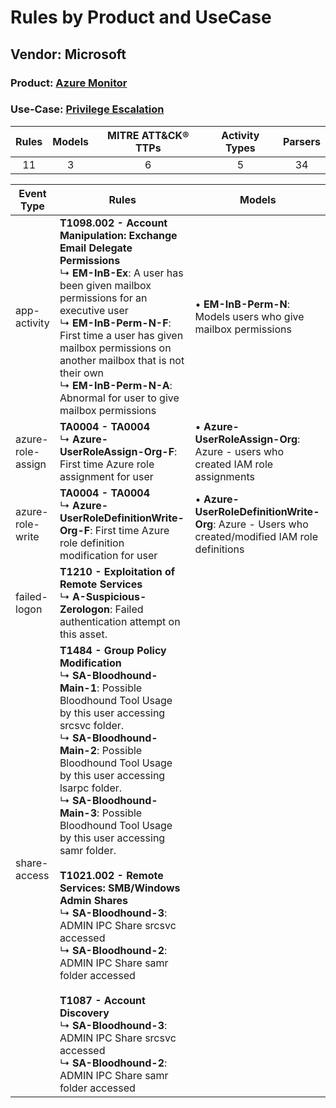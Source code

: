 Rules by Product and UseCase
============================
Vendor: Microsoft
-----------------
### Product: [Azure Monitor](../ds_microsoft_azure_monitor.md)
### Use-Case: [Privilege Escalation](../../../../UseCases/uc_privilege_escalation.md)

| Rules | Models | MITRE ATT&CK® TTPs | Activity Types | Parsers |
|:-----:|:------:|:------------------:|:--------------:|:-------:|
|  11   |   3    |         6          |       5        |   34    |

| Event Type        | Rules    | Models    |
| ---- | ---- | ---- |
| app-activity      | <b>T1098.002 - Account Manipulation: Exchange Email Delegate Permissions</b><br> ↳ <b>EM-InB-Ex</b>: A user has been given mailbox permissions for an executive user<br> ↳ <b>EM-InB-Perm-N-F</b>: First time a user has given mailbox permissions on another mailbox that is not their own<br> ↳ <b>EM-InB-Perm-N-A</b>: Abnormal for user to give mailbox permissions    |  • <b>EM-InB-Perm-N</b>: Models users who give mailbox permissions    |
| azure-role-assign | <b>TA0004 - TA0004</b><br> ↳ <b>Azure-UserRoleAssign-Org-F</b>: First time Azure role assignment for user    |  • <b>Azure-UserRoleAssign-Org</b>: Azure - users who created IAM role assignments    |
| azure-role-write  | <b>TA0004 - TA0004</b><br> ↳ <b>Azure-UserRoleDefinitionWrite-Org-F</b>: First time Azure role definition modification for user    |  • <b>Azure-UserRoleDefinitionWrite-Org</b>: Azure - Users who created/modified IAM role definitions |
| failed-logon      | <b>T1210 - Exploitation of Remote Services</b><br> ↳ <b>A-Suspicious-Zerologon</b>: Failed authentication attempt on this asset.    |    |
| share-access      | <b>T1484 - Group Policy Modification</b><br> ↳ <b>SA-Bloodhound-Main-1</b>: Possible Bloodhound Tool Usage by this user accessing srcsvc folder.<br> ↳ <b>SA-Bloodhound-Main-2</b>: Possible Bloodhound Tool Usage by this user accessing lsarpc folder.<br> ↳ <b>SA-Bloodhound-Main-3</b>: Possible Bloodhound Tool Usage by this user accessing samr folder.<br><br><b>T1021.002 - Remote Services: SMB/Windows Admin Shares</b><br> ↳ <b>SA-Bloodhound-3</b>: ADMIN IPC Share srcsvc accessed<br> ↳ <b>SA-Bloodhound-2</b>: ADMIN IPC Share samr folder accessed<br><br><b>T1087 - Account Discovery</b><br> ↳ <b>SA-Bloodhound-3</b>: ADMIN IPC Share srcsvc accessed<br> ↳ <b>SA-Bloodhound-2</b>: ADMIN IPC Share samr folder accessed |    |